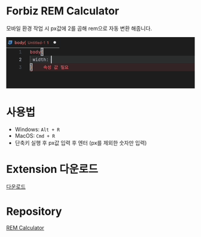 # Forbiz REM Calculator

모바일 환경 작업 시 px값에 2를 곱해 rem으로 자동 변환 해줍니다.

![](demo.gif)

# 사용법

-   Windows: `Alt + R`
-   MacOS: `Cmd + R`
-   단축키 실행 후 px값 입력 후 엔터 (px를 제외한 숫자만 입력)

# Extension 다운로드

[다운로드](./forbiz-rem-calculator-0.1.0.vsix)

# Repository

[REM Calculator](https://github.com/JunTaeHahm/rem-calculator)
